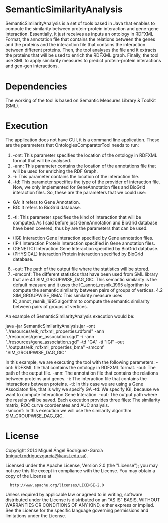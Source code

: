 # SemanticSimilarityAnalysis

SemanticSimilarityAnalysis is a set of tools based in Java that enables to compute the similarity between protein-protein interaction and gene-gene interaction. Essentially, it just receives as inputs an ontology in RDFXML Format,  the annotation file that contains the relations between the genes and the proteins and the interaction file that contains the interaction between different proteins. Then, the tool analyses the file and it extracts the proteins that will be used to enrich the RDFXML graph. Finally, the tool use SML to apply similarity measures to predict protein-protein interactions and gen-gen interactions.

# Dependencies

The working of the tool is based on Semantic Measures Library & ToolKit (SML).

# Execution

The application does not have GUI, it is a command line application. These are the parameters that OntologiesComparatorTool needs to run:
      
1. -ont: This parameter specifies the location of the ontology in RDFXML format that will be analysed.
2. -ann: This parameter contains the location of the annotations file that will be used for enriching the RDF Graph.
3. -i: This parameter contains the location of the interaction file. 
4. -td: This parameter specifies the type of the provider of interaction file. Now, we only implemented for 
GeneAnnotation files and BioGrid interaction files. So, these are the parameters that we could use:
  - GA: It refers to Gene Annotation.
  - BG: It refers to BioGrid database.   
5. -ti: This parameter specifies the kind of interaction that will be computed. As I said before just GeneAnnotation and BioGrid database have been covered, thus by are the parameters that can be used:
  - (IGI) Interaction Gene Interaction specified by Gene annotation files.
  - (IPI) Interaction Protein Interaction specified in Gene annotation files.
  - (GENETIC) Interaction Gene Interaction specified by BioGrid database.
  - (PHYSICAL) Interaction Protein Interaction specified by BioGrid database.
6. -out: The path of the output file where the statistics will be stored.
7. -smconf: The different statistics that have been used from SML library that are
  4.1 SIM_GROUPWISE_DAG_GIC: This semantic similarity is the default measure and it uses the IC_annot_resnik_1995 algorithm to compute the semantic similarity between pairs of groups of vertices.
  4.2 SIM_GROUPWISE_BMA: This similarity measure uses IC_annot_resnik_1995 algorithm to compute the semantic similarity between pairs of groups of vertices.

An example of SemanticSimilarityAnalysis execution would be:

java -jar SemanticSimilarityAnalysis.jar -ont "./resources/elk_rdfxml_properties.rdfxml" -ann "./resources/gene_association.sgd" -i -ann "./resources/gene_association.sgd" -td "GA" -ti "IGI"  -out "./outputs/elk_rdfxml_properties_bma" -smconf "SIM_GROUPWISE_DAG_GIC" 

In this example, we are executing the tool with the following parameters:
-ont: RDFXML file that contains the ontology in RDFXML format.
-out: The path of the output file. 
-ann: The annotation file that contains the relations between proteins and genes.
-i: The interaction file that contains the interactions between proteins. 
-ti: In this case we are using a Gene Associaton file, that is why we specify GA
-td: We specify IGI, because we want to compute Interaction Gene Interation. 
-out: The output path where the results will be saved. Each execution provides three files: The similarity matrix, ROC curve coordenates and AUC analysis.  
-smconf: In this execution we will use the similarity algorithm SIM_GROUPWISE_DAG_GIC. 

# License

Copyright 2014 Miguel Ángel Rodríguez-García (miguel.rodriguezgarcia@kaust.edu.sa).

Licensed under the Apache License, Version 2.0 (the "License");
you may not use this file except in compliance with the License.
You may obtain a copy of the License at

      http://www.apache.org/licenses/LICENSE-2.0

Unless required by applicable law or agreed to in writing, software
distributed under the License is distributed on an "AS IS" BASIS,
WITHOUT WARRANTIES OR CONDITIONS OF ANY KIND, either express or implied.
See the License for the specific language governing permissions and
limitations under the License.

